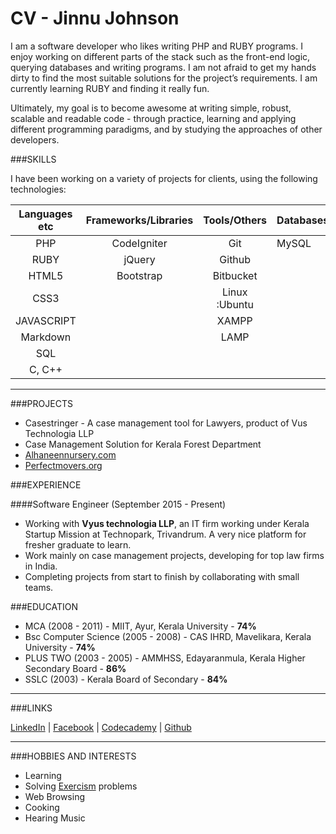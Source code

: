 # CV - Jinnu Johnson 

I am a software developer who likes writing PHP and RUBY programs. I enjoy working on different parts of the stack such as the front-end logic, querying databases and writing programs. I am not afraid to get my hands dirty to find the most suitable solutions for the project’s requirements. I am currently learning RUBY and finding it really fun.

Ultimately, my goal is to become awesome at writing simple, robust, scalable and readable code - through practice, learning and applying different programming paradigms, and by studying the approaches of other developers.



###SKILLS

I have been working on a variety of projects for clients, using the following technologies:

| Languages etc | Frameworks/Libraries | Tools/Others | Databases 
|:---------:|:--------------------:|:---------:|:------------
| PHP| CodeIgniter             | Git          | MySQL|
| RUBY   | jQuery             | Github        |  |
| HTML5     | Bootstrap       | Bitbucket  | 
| CSS3     |              |Linux :Ubuntu | 
| JAVASCRIPT      |       |XAMPP | 
| Markdown  |                 | LAMP
| SQL         |            |      | 
| C, C++         |        |          | 


---
###PROJECTS
- Casestringer - A case management tool for Lawyers, product of Vus Technologia LLP
- Case Management Solution for Kerala Forest Department
- [Alhaneennursery.com](http://www.alhaneennursery.com/)
- [Perfectmovers.org](www.perfectmovers.org)



###EXPERIENCE



####Software Engineer (September 2015 - Present)
- Working with **Vyus technologia LLP**, an IT firm working under Kerala Startup Mission at Technopark, Trivandrum. A very nice platform for fresher graduate to learn.
- Work mainly on case management projects, developing for top law firms in India.
- Completing projects from start to finish by collaborating with small teams.

###EDUCATION
- MCA  (2008 - 2011) - MIIT, Ayur, Kerala University - **74%**
- Bsc Computer Science  (2005 - 2008) - CAS IHRD, Mavelikara, Kerala University - **74%**
- PLUS TWO  (2003 - 2005) - AMMHSS, Edayaranmula, Kerala Higher Secondary Board - **86%**
- SSLC  (2003) - Kerala Board of Secondary - **84%**


---
###LINKS

[LinkedIn](https://in.linkedin.com/in/jinnu-johnson-4ab03b98) | [Facebook](https://www.facebook.com/jinnu.johnson) | [Codecademy](https://www.codecademy.com/jinnu#completed) | [Github](https://github.com/jinnujohnson)

---
###HOBBIES AND INTERESTS
* Learning
* Solving [Exercism](http://exercism.io/jinnujohnson) problems
* Web Browsing
* Cooking
* Hearing Music